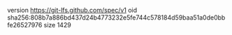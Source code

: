 version https://git-lfs.github.com/spec/v1
oid sha256:808b7a886bd437d24b4773232e5fe744c578184d59baa51a0de0bbfe26527976
size 1429
